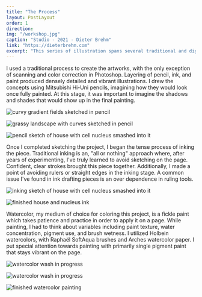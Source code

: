 ```yaml
---
title: "The Process"
layout: PostLayout
order: 1
direction:
img: "/workshop.jpg"
caption: "Studio - 2021 - Dieter Brehm"
link: "https://dieterbrehm.com"
excerpt: "This series of illustration spans several traditional and digital mediums. It is just as much about the subject matter as the journey it took to get to finished pieces. Take a look at how it came together."
---
```

I used a traditional process to create the artworks, with the only exception of scanning and color correction in Photoshop. Layering of pencil, ink, and paint produced densely detailed and vibrant illustrations. I drew the concepts using Mitsubishi Hi-Uni pencils, imagining how they would look once fully painted. At this stage, it was important to imagine the shadows and shades that would show up in the final painting.

![curvy gradient fields sketched in pencil](/process/1.jpg)

![grassy landscape with curves sketched in pencil](/process/2.jpg)

![pencil sketch of house with cell nucleus smashed into it](/process/3.jpg)

Once I completed sketching the project, I began the tense process of inking the piece. Traditional inking is an, "all or nothing" approach where, after years of experimenting, I've truly learned to avoid sketching on the page. Confident, clear strokes brought this piece together. Additionally, I made a point of avoiding rulers or straight edges in the inking stage. A common issue I've found in ink drafting pieces is an over dependence in ruling tools.

![inking sketch of house with cell nucleus smashed into it](/process/4.jpg)

![finished house and nucleus ink](/process/5.jpg)

Watercolor, my medium of choice for coloring this project, is a fickle paint which takes patience and practice in order to apply it on a page. While painting, I had to think about variables including paint texture, water concentration, pigment use, and brush wetness. I utilized Holbein watercolors, with Raphaël SoftAqua brushes and Arches watercolor paper. I put special attention towards painting with primarily single pigment paint that stays vibrant on the page.

![watercolor wash in progress](/process/wash.jpg)

![watercolor wash in progress](/process/quill.jpg)

![finished watercolor painting](/process/finished.jpg)